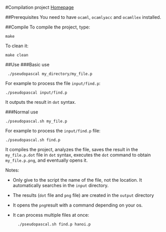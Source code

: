 #Compilation project
[Homepage](http://www.ensiie.fr/~guillaume.burel/compilation/)

##Prerequisites
You need to have `ocaml`, `ocamlyacc` and `ocamllex` installed.

##Compile
To compile the project, type:

	make

To clean it:
	
	make clean

##Use
###Basic use

	 ./pseudopascal my_directory/my_file.p

For example to process the file `input/find.p`:
	
	./pseudopascal input/find.p
	
It outputs the result in `dot` syntax.

###Normal use

	./pseudopascal.sh my_file.p
	
For example to process the `input/find.p` file:
	
	./pseudopascal.sh find.p
	

It compiles the project, analyzes the file, saves the result in the `my_file.p.dot` file in `dot` syntax, executes the `dot` command to obtain `my_file.p.png`, and eventually opens it.

Notes:

- Only give to the script the name of the file, not the location. It automatically searches in the `input` directory.
- The results (`dot` file and `png` file) are created in the `output` directory
- It opens the `png`result with a command depending on your os.
- It can process multiple files at once:

		./pseudopascal.sh find.p hanoi.p